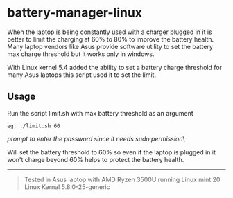 # battery-manager-linux

When the laptop is being constantly used with a charger plugged in it is better to limit the charging at 60% to 80% to improve the battery health.
Many laptop vendors like Asus provide software utility to set the battery max charge threshold but it works only in windows.

With Linux kernel 5.4 added the ability to set a battery charge threshold for many Asus laptops this script used it to set the limit.

## Usage
Run the script limit.sh with max battery threshold as an argument

`eg: ./limit.sh 60`

*prompt to enter the password since it needs sudo permission*\

Will set the battery threshold to 60% so even if the laptop is plugged in it won't charge beyond 60% helps to protect the battery health.


-----
>Tested in Asus laptop with AMD Ryzen 3500U running Linux mint 20 Linux Kernal  5.8.0-25-generic 
